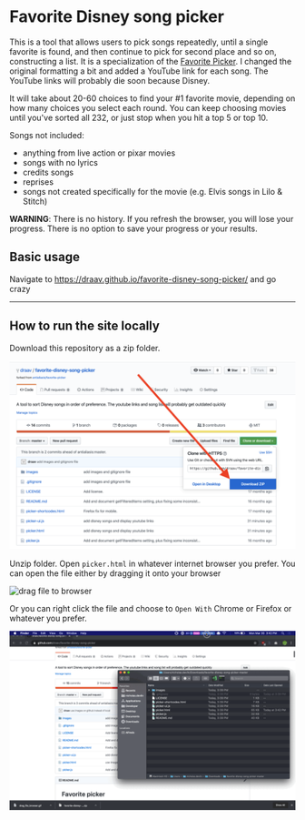 # Favorite Disney song picker

This is a tool that allows users to pick songs repeatedly, until a single favorite is found, and then continue to pick for second place and so on, constructing a list. It is a specialization of the [Favorite Picker](https://github.com/antialiasis/favorite-picker). I changed the original formatting a bit and added a YouTube link for each song. The YouTube links will probably die soon because Disney. 

It will take about 20-60 choices to find your #1 favorite movie, depending on how many choices you select each round. You can keep choosing movies until you've sorted all 232, or just stop when you hit a top 5 or top 10.

Songs not included:

- anything from live action or pixar movies
- songs with no lyrics
- credits songs
- reprises
- songs not created specifically for the movie (e.g. Elvis songs in Lilo & Stitch)

**WARNING**: There is no history. If you refresh the browser, you will lose your progress. There is no option to save your progress or your results.

## Basic usage

Navigate to https://draav.github.io/favorite-disney-song-picker/ and go crazy

---

## How to run the site locally 

Download this repository as a zip folder. 

![download zip](images/download_zip.png)

Unzip folder. Open `picker.html` in whatever internet browser you prefer. You can open the file either by dragging it onto your browser


![drag file to browser](images/drag_file_browser.gif)

Or you can right click the file and choose to `Open With` Chrome or Firefox or whatever you prefer.

![right click to open file with browser](images/right_click_file.gif)
